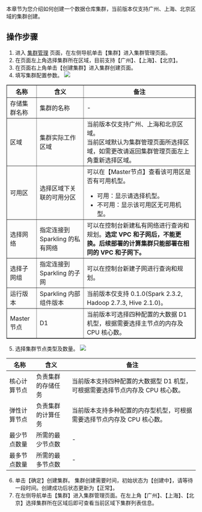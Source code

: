 本章节为您介绍如何创建一个数据仓库集群，当前版本仅支持广州、上海、北京区域的集群创建。

## 操作步骤

1. 进入 [集群管理](https://console.qcloud.com/sparkling) 页面，在左侧导航单击【集群】进入集群管理页面。
2. 在页面左上角选择集群所在区域，目前支持【广州】、【上海】、【北京】。
3. 在页面右上角单击【创建集群】进入集群创建页面。
4. 填写集群配置参数。
   ![](https://main.qcloudimg.com/raw/1afb132ca6894feda20188dd0187a217.png)

<table border="1">
<tr>
<th>名称</th>
<th>含义</th>
<th>备注</th>
</tr>
<tr>
<td>存储集群名称</td>
<td>集群的名称</td>
<td>-</td>
</tr>
<tr>
<td>区域</td>
<td>集群实际工作区域	</td>
<td>当前版本仅支持广州、上海和北京区域。<br>当前区域默认为集群管理页面所选择区域，如需更改请返回集群管理页面左上角重新选择区域。
</td>
</tr>
<tr>
<td>可用区	</td>
<td>选择区域下关联的可用分区	</td>
<td>可以在【Master节点】查看该可用区是否有可用机型。  
<ul style="margin-bottom: 0px;">
<li>可用：显示请选择机型。</li>
<li>不可用：显示该可用区无可用机型。</li>
</td>
</tr>
<tr>
<td>选择网络	</td>
<td>指定连接到 Sparkling 的私有网络	</td>
<td>可以在控制台新建私有网络进行查询和规划。<b>选定 VPC 和子网后，不能更换。后续部署的计算集群只能部署在相同的 VPC 和子网下。<b>
</td>
</tr>
<tr>
<td>选择子网组	</td>
<td>指定连接到 Sparkling 的子网	</td>
<td>可以在控制台新建子网进行查询和规划。
</td>
</tr>
<tr>
<td>运行版本	</td>
<td>Sparkling 内部组件版本	</td>
<td>当前版本仅支持 0.1.0(Spark 2.3.2, Hadoop 2.7.3, Hive 2.1.0)。
</td>
</tr>
<tr>
<td>Master 节点</td>
<td>D1</td>
<td>当前版本可选择四种配置的大数据 D1 机型，根据需要选择主节点的内存及 CPU 核心数。</td>
</tr>
</table>

5. 选择集群节点类型及数量。
 ![](https://main.qcloudimg.com/raw/15c00e4e94f000dc6a1ab73e471c62b7.png)

| 名称         | 含义               | 备注                                                         |
| ------------ | ------------------ | ------------------------------------------------------------ |
| 核心计算节点 | 负责集群的存储任务 | 当前版本支持四种配置的大数据型 D1 机型，可根据需要选择节点内存及 CPU 核心数。 |
| 弹性计算节点 | 负责集群的计算任务 | 当前版本支持多种配置的内存型机型，可根据需要选择节点内存及 CPU 核心数。 |
| 最少节点数量 | 所需的最少节点数   | -                                                           |
| 最多节点数量 | 所需的最多节点数   | -                                                           |

6. 单击【确定】创建集群。
   集群创建需要时间，初始状态为【创建中】，请等待一段时间。创建成功后状态更新为【正常】。
7. 在左侧导航单击【集群】进入集群管理页面。在左上角【广州】、【上海】、【北京】选择集群所在区域后即可查看当前区域下集群列表信息。

